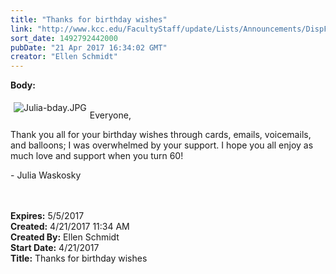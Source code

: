```yaml
---
title: "Thanks for birthday wishes"
link: "http://www.kcc.edu/FacultyStaff/update/Lists/Announcements/DispForm.aspx?ID=2423"
sort_date: 1492792442000
pubDate: "21 Apr 2017 16:34:02 GMT"
creator: "Ellen Schmidt"
---
```


<div><b>Body:</b> <div class="ExternalClass66959C34B19A49B8A9BA4B3F4BC3E312"><p>​<img alt="Julia-bday.JPG" src="/FacultyStaff/update/Documents/Julia-bday.JPG" style="vertical-align:auto;float:left;margin:5px" /><br />Everyone,</p>
<p>Thank you all for your birthday wishes through cards, emails, voicemails, and balloons; I was overwhelmed by your support. I hope you all enjoy as much love and support when you turn 60!</p>
<p>- Julia Waskosky<br /><br /><br /></p></div></div>
<div><b>Expires:</b> 5/5/2017</div>
<div><b>Created:</b> 4/21/2017 11:34 AM</div>
<div><b>Created By:</b> Ellen Schmidt</div>
<div><b>Start Date:</b> 4/21/2017</div>
<div><b>Title:</b> Thanks for birthday wishes</div>
